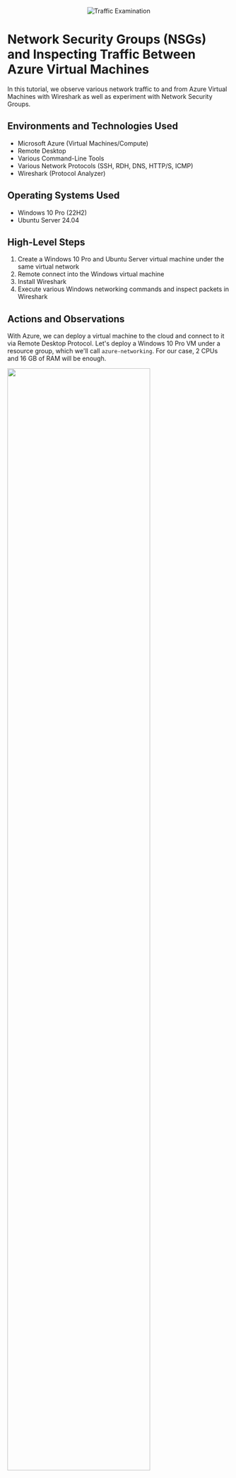 <p align="center">
<img src="https://i.imgur.com/Ua7udoS.png" alt="Traffic Examination"/>
</p>

<h1>Network Security Groups (NSGs) and Inspecting Traffic Between Azure Virtual Machines</h1>
In this tutorial, we observe various network traffic to and from Azure Virtual Machines with Wireshark as well as experiment with Network Security Groups. <br />

<!--
<h2>Video Demonstration</h2>

- ### [YouTube: Azure Virtual Machines, Wireshark, and Network Security Groups](https://www.youtube.com)
-->

<h2>Environments and Technologies Used</h2>

- Microsoft Azure (Virtual Machines/Compute)
- Remote Desktop
- Various Command-Line Tools
- Various Network Protocols (SSH, RDH, DNS, HTTP/S, ICMP)
- Wireshark (Protocol Analyzer)

<h2>Operating Systems Used </h2>

- Windows 10 Pro (22H2)
- Ubuntu Server 24.04

<h2>High-Level Steps</h2>

1. Create a Windows 10 Pro and Ubuntu Server virtual machine under the same virtual network
2. Remote connect into the Windows virtual machine
3. Install Wireshark
4. Execute various Windows networking commands and inspect packets in Wireshark

<h2>Actions and Observations</h2>


With Azure, we can deploy a virtual machine to the cloud and connect to it via Remote Desktop Protocol. Let's deploy a Windows 10 Pro VM under a resource group, which we'll call `azure-networking`. For our case, 2 CPUs and 16 GB of RAM will be enough.


<p float="left">
  <img src="images/Step1_WindowsVMCreation.png" height="80%" width="80%"/>
  <!-- <img src="images/Step1_WindowsVMCreation2.png" height="80%" width="80%" alt="Disk Sanitization Steps"/> -->
</p>

The Ubuntu Server VM is not as resource heavy, so we can opt to use one of the cheaper hardware size. To ensure connectivity between the two VMs, we can put this VM under the same virtual network.

<p>
  <img src="images/Step1_UbuntuServerVMCreation.png" height="80%" width="80%"/>
  <img src="images/Step1_UbuntuServerVMCreation_NetworkSettings.png" height="80%" width="80%"/>
</p>

Now that the VMs are created, we can use **Remote Desktop Connection** to connect to our Windows 10 Pro VM. Once the Windows setup is complete, download [Wireshark](https://www.wireshark.org/download.html). We will download the `Windows x64 Installer` and stick with the default settings. Note that the Wireshark installer will also install `Npcap`. Now, open Wireshark and you will be greeted with the following screen:

<img src="images/WiresharkMainScreen.png" height="80%" width="80%"/>

With Wireshark we can inspect all incoming and outgoing packets from our computer. We will inspect the following traffic:
- ICMP
- SSH
- DHCP
- DNS
- RDP

Notice that we can filter our packets. As I am using an Ethernet connection, I will select that caputuring traffic. Let's first filter by ICMP traffic by typing `icmp` into the filter text field at the top and hit apply.

<img src="images/WiresharkICMPFilter.png" height="80%" width="80%"/>

Then we can start the packet trace by clicking the button on the top left.

<img src="images/WiresharkICMPFilter2.png" height="80%" width="80%"/>

We should then be greeted with the following screen:

<img src="images/WiresharkICMPBlank.png" height="80%" width="80%"/>

At the moment, there are no packets to display as there isn't any ICMP traffic being sent or received by our machine. Luckily, the Windows OS has built-in commands that utilize the ICMP protocol for sending and receiving information. One of these commands is the `ping` command, which is used to test connectivity to another machine. Since we created an Ubuntu client under the same virtual network as our Windows client, we can ping its private IP address (in my case this is `10.0.0.5`). In command prompt, execute the following command:

`ping 10.0.0.5`

Of course, your IP address configuration may be different so be sure to find your Ubuntu client under `Virtual Machines` in the Azure portal. Now, if you see something like this from your ping result, it means the Ubuntu client was succesfully reached!

<img src="images/PingCommand.png" height="80%" width="80%"/>

If we take a look at the Wireshark packet trace, we will notice some packet information.

<img src="images/PingPacketTrace.png" height="80%" width="80%"/>
